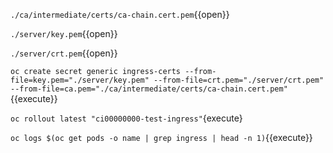 `./ca/intermediate/certs/ca-chain.cert.pem`{{open}}

`./server/key.pem`{{open}}

`./server/crt.pem`{{open}}

`oc create secret generic ingress-certs --from-file=key.pem="./server/key.pem" --from-file=crt.pem="./server/crt.pem" --from-file=ca.pem="./ca/intermediate/certs/ca-chain.cert.pem"`{{execute}}

`oc rollout latest "ci00000000-test-ingress"`{execute}

`oc logs $(oc get pods -o name | grep ingress | head -n 1)`{{execute}}
